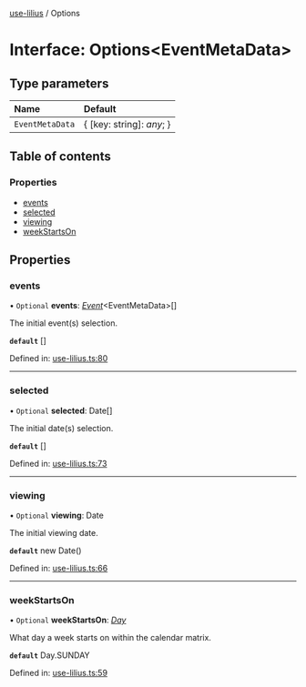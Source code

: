 [use-lilius](../README.md) / Options

# Interface: Options<EventMetaData\>

## Type parameters

Name | Default |
:------ | :------ |
`EventMetaData` | { [key: string]: *any*;  } |

## Table of contents

### Properties

- [events](options.md#events)
- [selected](options.md#selected)
- [viewing](options.md#viewing)
- [weekStartsOn](options.md#weekstartson)

## Properties

### events

• `Optional` **events**: [*Event*](event.md)<EventMetaData\>[]

The initial event(s) selection.

**`default`** []

Defined in: [use-lilius.ts:80](https://github.com/dannytatom/use-lilius/blob/4427247/src/use-lilius.ts#L80)

___

### selected

• `Optional` **selected**: Date[]

The initial date(s) selection.

**`default`** []

Defined in: [use-lilius.ts:73](https://github.com/dannytatom/use-lilius/blob/4427247/src/use-lilius.ts#L73)

___

### viewing

• `Optional` **viewing**: Date

The initial viewing date.

**`default`** new Date()

Defined in: [use-lilius.ts:66](https://github.com/dannytatom/use-lilius/blob/4427247/src/use-lilius.ts#L66)

___

### weekStartsOn

• `Optional` **weekStartsOn**: [*Day*](../enums/day.md)

What day a week starts on within the calendar matrix.

**`default`** Day.SUNDAY

Defined in: [use-lilius.ts:59](https://github.com/dannytatom/use-lilius/blob/4427247/src/use-lilius.ts#L59)
